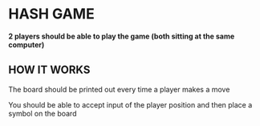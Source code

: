 # HASH GAME

**2 players should be able to play the game (both sitting at the same computer)**


## HOW IT WORKS

The board should be printed out every time a player makes a move

You should be able to accept input of the player position and then place a symbol on the board